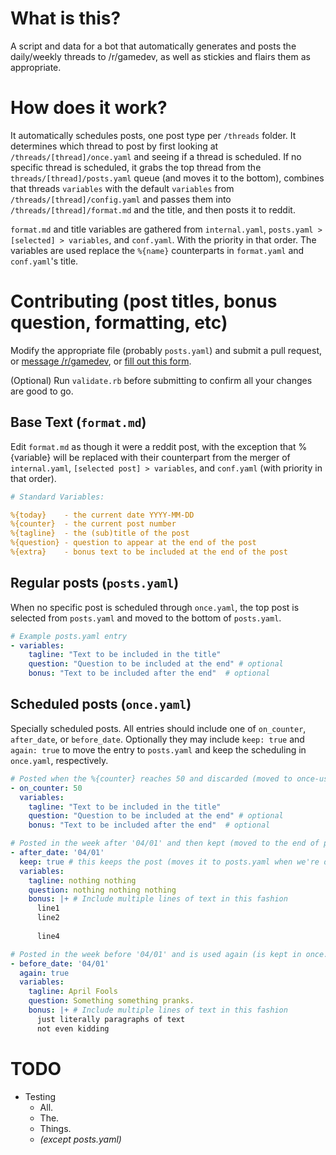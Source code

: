# What is this?

A script and data for a bot that automatically generates and posts the daily/weekly threads to /r/gamedev, as well as stickies and flairs them as appropriate.

# How does it work?

It automatically schedules posts, one post type per `/threads` folder. It determines which thread to post by first looking at `/threads/[thread]/once.yaml` and seeing if a thread is scheduled. If no specific thread is scheduled, it grabs the top thread from the `threads/[thread]/posts.yaml` queue (and moves it to the bottom), combines that threads `variables` with the default `variables` from `/threads/[thread]/config.yaml` and passes them into `/threads/[thread]/format.md` and the title, and then posts it to reddit.

`format.md` and title variables are gathered from  `internal.yaml`, `posts.yaml > [selected] > variables`, and `conf.yaml`. With the priority in that order. The variables are used replace the `%{name}` counterparts in `format.yaml` and `conf.yaml`'s title.

# Contributing (post titles, bonus question, formatting, etc)

Modify the appropriate file (probably `posts.yaml`) and submit a pull request, or [message /r/gamedev](https://www.reddit.com/message/compose?to=%2Fr%2Fgamedev), or [fill out this form](https://docs.google.com/forms/d/1ce7sbdm-D_PJy3WC5FAbpZ6KprBKW4OcSL0hLxUvoQE/viewform).

(Optional) Run `validate.rb` before submitting to confirm all your changes are good to go.

## Base Text (`format.md`)

Edit `format.md` as though it were a reddit post, with the exception that %{variable} will be replaced with their counterpart from the merger of `internal.yaml`, `[selected post] > variables`, and `conf.yaml` (with priority in that order).

```yaml
# Standard Variables:

%{today}    - the current date YYYY-MM-DD
%{counter}  - the current post number
%{tagline}  - the (sub)title of the post
%{question} - question to appear at the end of the post
%{extra}    - bonus text to be included at the end of the post
```

## Regular posts (`posts.yaml`)

When no specific post is scheduled through `once.yaml`, the top post is selected from `posts.yaml` and moved to the bottom of `posts.yaml`.

```yaml
# Example posts.yaml entry
- variables:
    tagline: "Text to be included in the title"
    question: "Question to be included at the end" # optional
    bonus: "Text to be included after the end"  # optional
```

## Scheduled posts (`once.yaml`)

Specially scheduled posts. All entries should include one of `on_counter`, `after_date`, or `before_date`. Optionally they may include `keep: true` and `again: true` to move the entry to `posts.yaml` and keep the scheduling in `once.yaml`, respectively.

```yaml
# Posted when the %{counter} reaches 50 and discarded (moved to once-used.yaml)
- on_counter: 50
  variables:
    tagline: "Text to be included in the title"
    question: "Question to be included at the end" # optional
    bonus: "Text to be included after the end"  # optional

# Posted in the week after '04/01' and then kept (moved to the end of posts.yaml)
- after_date: '04/01'
  keep: true # this keeps the post (moves it to posts.yaml when we're done)
  variables:
    tagline: nothing nothing
    question: nothing nothing nothing
    bonus: |+ # Include multiple lines of text in this fashion
      line1
      line2
      
      line4

# Posted in the week before '04/01' and is used again (is kept in once.yaml and not moved)
- before_date: '04/01'
  again: true
  variables:
    tagline: April Fools
    question: Something something pranks.
    bonus: |+ # Include multiple lines of text in this fashion
      just literally paragraphs of text
      not even kidding
```

# TODO

* Testing
  * All.
  * The.
  * Things.
  * *(except posts.yaml)*
